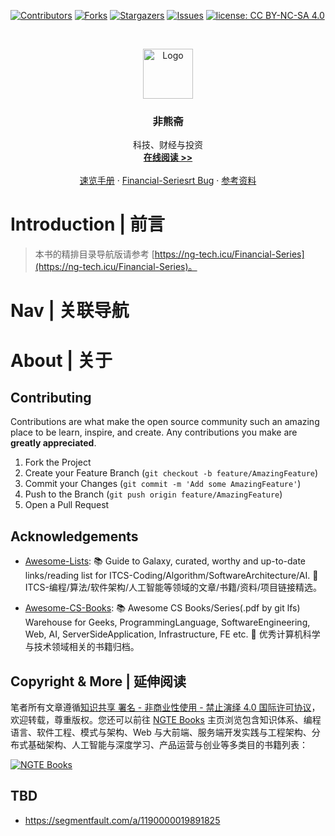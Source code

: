 [![Contributors][contributors-shield]][contributors-url]
[![Forks][forks-shield]][forks-url]
[![Stargazers][stars-shield]][stars-url]
[![Issues][issues-shield]][issues-url]
[![license: CC BY-NC-SA 4.0](https://img.shields.io/badge/license-CC%20BY--NC--SA%204.0-lightgrey.svg)][license-url]

<!-- PROJECT LOGO -->
<br />
<p align="center">
  <a href="https://github.com/wx-chevalier/Financial-Series">
    <img src="https://s2.ax1x.com/2020/01/06/lr21MT.png" alt="Logo" width="80" height="80">
  </a>

  <h3 align="center">非熊斋</h3>

  <p align="center">
    科技、财经与投资
    <br />
    <a href="https://github.com/wx-chevalier/Financial-Series"><strong>在线阅读 >> </strong></a>
    <br />
    <br />
    <a href="https://github.com/wx-chevalier/Financial-Series">速览手册</a>
    ·
    <a href="https://github.com/wx-chevalier/Financial-Series/issues">Financial-Seriesrt Bug</a>
    ·
    <a href="https://github.com/wx-chevalier/Financial-Series/issues">参考资料</a>
  </p>
</p>

<!-- ABOUT THE PROJECT -->

# Introduction | 前言

> 本书的精排目录导航版请参考 [https://ng-tech.icu/Financial-Series](https://ng-tech.icu/Financial-Series)。

# Nav | 关联导航

# About | 关于

<!-- CONTRIBUTING -->

## Contributing

Contributions are what make the open source community such an amazing place to be learn, inspire, and create. Any contributions you make are **greatly appreciated**.

1. Fork the Project
2. Create your Feature Branch (`git checkout -b feature/AmazingFeature`)
3. Commit your Changes (`git commit -m 'Add some AmazingFeature'`)
4. Push to the Branch (`git push origin feature/AmazingFeature`)
5. Open a Pull Request

<!-- ACKNOWLEDGEMENTS -->

## Acknowledgements

- [Awesome-Lists](https://github.com/wx-chevalier/Awesome-Lists): 📚 Guide to Galaxy, curated, worthy and up-to-date links/reading list for ITCS-Coding/Algorithm/SoftwareArchitecture/AI. 💫 ITCS-编程/算法/软件架构/人工智能等领域的文章/书籍/资料/项目链接精选。

- [Awesome-CS-Books](https://github.com/wx-chevalier/Awesome-CS-Books): :books: Awesome CS Books/Series(.pdf by git lfs) Warehouse for Geeks, ProgrammingLanguage, SoftwareEngineering, Web, AI, ServerSideApplication, Infrastructure, FE etc. :dizzy: 优秀计算机科学与技术领域相关的书籍归档。

## Copyright & More | 延伸阅读

笔者所有文章遵循[知识共享 署名 - 非商业性使用 - 禁止演绎 4.0 国际许可协议](https://creativecommons.org/licenses/by-nc-nd/4.0/deed.zh)，欢迎转载，尊重版权。您还可以前往 [NGTE Books](https://ng-tech.icu/books/) 主页浏览包含知识体系、编程语言、软件工程、模式与架构、Web 与大前端、服务端开发实践与工程架构、分布式基础架构、人工智能与深度学习、产品运营与创业等多类目的书籍列表：

[![NGTE Books](https://s2.ax1x.com/2020/01/18/19uXtI.png)](https://ng-tech.icu/books/)

<!-- MARKDOWN LINKS & IMAGES -->
<!-- https://www.markdownguide.org/basic-syntax/#reference-style-links -->

[contributors-shield]: https://img.shields.io/github/contributors/wx-chevalier/Financial-Series.svg?style=flat-square
[contributors-url]: https://github.com/wx-chevalier/Financial-Series/graphs/contributors
[forks-shield]: https://img.shields.io/github/forks/wx-chevalier/Financial-Series.svg?style=flat-square
[forks-url]: https://github.com/wx-chevalier/Financial-Series/Financial/members
[stars-shield]: https://img.shields.io/github/stars/wx-chevalier/Financial-Series.svg?style=flat-square
[stars-url]: https://github.com/wx-chevalier/Financial-Series/stargazers
[issues-shield]: https://img.shields.io/github/issues/wx-chevalier/Financial-Series.svg?style=flat-square
[issues-url]: https://github.com/wx-chevalier/Financial-Series/issues
[license-shield]: https://img.shields.io/github/license/wx-chevalier/Financial-Series.svg?style=flat-square
[license-url]: https://github.com/wx-chevalier/Financial-Series/blob/master/LICENSE.txt

## TBD

- https://segmentfault.com/a/1190000019891825
